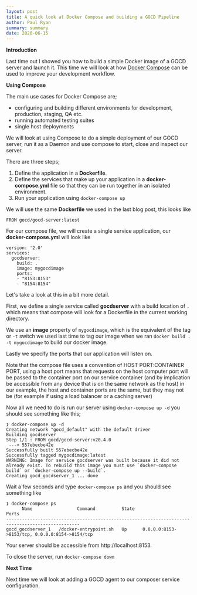 ```yaml
---
layout: post
title: A quick look at Docker Compose and building a GOCD Pipeline
author: Paul Ryan
summary: summary
date: 2020-06-15
---
```


**Introduction**

Last time out I showed you how to build a simple Docker image of a GOCD server and launch it.  This time we will look at how [Docker Compose](https://docs.docker.com/compose/) can be used to improve your development workflow.

**Using Compose**

The main use cases for Docker Compose are;

* configuring and building different environments for development, production, staging, QA etc.
* running automated testing suites
* single host deployments

We will look at using Compose to do a simple deployment of our GOCD server, run it as a Daemon and use compose to start, close and inspect our server.

There are three steps;

1. Define the application in a **Dockerfile**.
2. Define the services that make up your application in a **docker-compose.yml** file so that they can be run together in an isolated environment.
3. Run your application using `docker-compose up`

We will use the same **Dockerfile** we used in the last blog post, this looks like

```
FROM gocd/gocd-server:latest
```

For our compose file, we will create a single service application, our **docker-compose.yml** will look like

```
version: '2.0'
services:
  gocdserver:
    build: .
    image: mygocdimage
    ports:
    - "8153:8153"
    - "8154:8154"
```

Let's take a look at this in a bit more detail. 

First, we define a single service called **gocdserver** with a build location of `.` which means that compose will look for a Dockerfile in the current working directory.  

We use an **image** property of `mygocdimage`, which is the equivalent of the tag or `-t` switch we used last time to tag our image when we ran `docker build . -t mygocdimage` to build our docker image. 

Lastly we specify the ports that our application will listen on. 

Note that the compose file uses a convention of HOST PORT:CONTAINER PORT, using a host port means that requests on the host computer port will be passed to the container port on our service container (and by implication be accessible from any device that is on the same network as the host) in our example, the host and container ports are the same, but they may not be (for example if using a load balancer or a caching server)

Now all we need to do is run our server using `docker-compose up -d` you should see something like this;

```
❯ docker-compose up -d  
Creating network "gocd_default" with the default driver
Building gocdserver
Step 1/1 : FROM gocd/gocd-server:v20.4.0
 ---> 557ebecbe42e
Successfully built 557ebecbe42e
Successfully tagged mygocdimage:latest
WARNING: Image for service gocdserver was built because it did not already exist. To rebuild this image you must use `docker-compose build` or `docker-compose up --build`.
Creating gocd_gocdserver_1 ... done
```

Wait a few seconds and type `docker-compose ps` and you should see something like

```
❯ docker-compose ps
      Name                 Command          State                       Ports                     
--------------------------------------------------------------------------------------------------
gocd_gocdserver_1   /docker-entrypoint.sh   Up      0.0.0.0:8153->8153/tcp, 0.0.0.0:8154->8154/tcp
```

Your server should be accessible from http://localhost:8153.

To close the server, run `docker-compose down`

**Next Time**

Next time we will look at adding a GOCD agent to our composer service configuration.